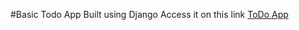 #Basic Todo App
Built using Django
Access it on this link [ToDo App](https://todo1414.herokuapp.com/)